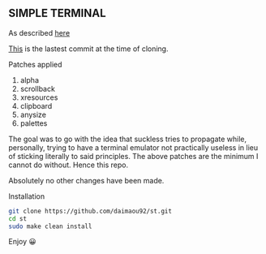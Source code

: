 ## SIMPLE TERMINAL
As described [here](https://st.suckless.org/)

[This](https://git.suckless.org/st/commit/f1546cf9c1f9fc52d26dbbcf73210901e83c7ecf.html) is the lastest commit at the time of cloning.

Patches applied
1. alpha
2. scrollback
3. xresources
4. clipboard
5. anysize
6. palettes

The goal was to go with the idea that suckless tries to propagate while, personally, trying to have a terminal emulator not practically useless in lieu of sticking literally to said principles. The above patches are the minimum I cannot do without. Hence this repo.

Absolutely no other changes have been made.

Installation
```bash
git clone https://github.com/daimaou92/st.git
cd st
sudo make clean install
```

Enjoy 😀
